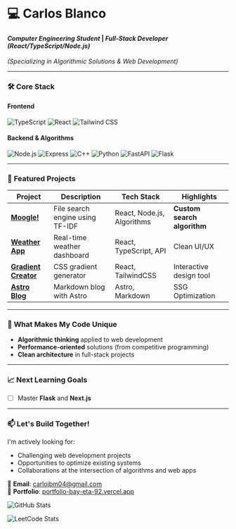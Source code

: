 # 💻 **Carlos Blanco**  
#### *Computer Engineering Student* | *Full-Stack Developer (React/TypeScript/Node.js)*  
*(Specializing in Algorithmic Solutions & Web Development)*  

---

### 🛠️ **Core Stack**  
#### **Frontend**  
![TypeScript](https://img.shields.io/badge/TypeScript-3178C6?style=for-the-badge&logo=typescript&logoColor=white)
![React](https://img.shields.io/badge/React-61DAFB?style=for-the-badge&logo=react&logoColor=black)
![Tailwind CSS](https://img.shields.io/badge/Tailwind_CSS-06B6D4?style=for-the-badge&logo=tailwind-css&logoColor=white)

#### **Backend & Algorithms**  
![Node.js](https://img.shields.io/badge/Node.js-339933?style=for-the-badge&logo=nodedotjs&logoColor=white)
![Express](https://img.shields.io/badge/Express-000000?style=for-the-badge&logo=express&logoColor=white)
![C++](https://img.shields.io/badge/C++-00599C?style=for-the-badge&logo=c%2B%2B&logoColor=white)
![Python](https://img.shields.io/badge/Python-3776AB?style=for-the-badge&logo=python&logoColor=white)
![FastAPI](https://img.shields.io/badge/FastAPI-009688?style=for-the-badge&logo=fastapi&logoColor=white)
![Flask](https://img.shields.io/badge/Flask-000000?style=for-the-badge&logo=flask&logoColor=white)

---

### 🚀 **Featured Projects**  

| Project | Description | Tech Stack | Highlights |  
|---------|-------------|------------|------------|  
| **[Moogle!](https://github.com/xcaim04/moogle.js)** | File search engine using TF-IDF | React, Node.js, Algorithms | **Custom search algorithm** |  
| **[Weather App](https://github.com/xcaim04/weather-app)** | Real-time weather dashboard | React, TypeScript, API | Clean UI/UX |  
| **[Gradient Creator](https://github.com/xcaim04/Gradient-Creator)** | CSS gradient generator | React, TailwindCSS | Interactive design tool |  
| **[Astro Blog](https://github.com/xcaim04/Astro-White-Tech)** | Markdown blog with Astro | Astro, Markdown | SSG Optimization |  

---

### 🎯 **What Makes My Code Unique**  
- **Algorithmic thinking** applied to web development  
- **Performance-oriented** solutions (from competitive programming)  
- **Clean architecture** in full-stack projects  

---

### 📈 **Next Learning Goals**  
- [ ] Master **Flask** and **Next.js**

---

### 📫 **Let's Build Together!**  
I'm actively looking for:  
- Challenging web development projects  
- Opportunities to optimize existing systems  
- Collaborations at the intersection of algorithms and web apps  

📧 **Email**: carlojbm04@gmail.com  
🔗 **Portfolio**: [portfolio-bay-eta-92.vercel.app](https://portfolio-bay-eta-92.vercel.app/)  

![GitHub Stats](https://github-readme-stats.vercel.app/api?username=xcaim04&show_icons=true&theme=radical)

![LeetCode Stats](https://leetcard.jacoblin.cool/o4mACI1uu0?theme=dark&font=Baloo_2&width=500)
